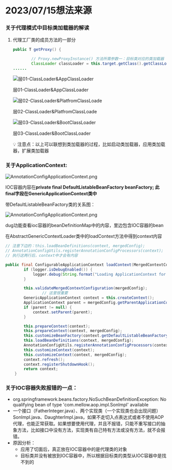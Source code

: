 # 2023/07/15想法来源

### 关于代理模式中目标类加载器的解读

1. 代理工厂类的成员方法的一部分
    
    ```java
    public T getProxy() {
    
            // Proxy.newProxyInstance() 方法所需参数一：目标类对应的类加载器
            ClassLoader classLoader = this.target.getClass().getClassLoader();
    ......
    ```
    
    ![层01-ClassLoader&AppClassLoader](2023%2007%2015%E6%83%B3%E6%B3%95%E6%9D%A5%E6%BA%90%206c0e0fb64a97473f9b42ee68c1c738c2/Untitled.png)
    
    层01-ClassLoader&AppClassLoader
    
    ![层02-ClassLoader&PlatfromClassLoade](2023%2007%2015%E6%83%B3%E6%B3%95%E6%9D%A5%E6%BA%90%206c0e0fb64a97473f9b42ee68c1c738c2/Untitled%201.png)
    
    层02-ClassLoader&PlatfromClassLoade
    
    ![层03-ClassLoader&BootClassLoader](2023%2007%2015%E6%83%B3%E6%B3%95%E6%9D%A5%E6%BA%90%206c0e0fb64a97473f9b42ee68c1c738c2/Untitled%202.png)
    
    层03-ClassLoader&BootClassLoader
    
    <aside>
    💡 注意点：以上可以联想到类加载器的过程，比如启动类加载器，应用类加载器，扩展类加载器
    
    </aside>
    

### 关于ApplicationContext:

![AnnotationConfigApplicationContext.png](2023%2007%2015%E6%83%B3%E6%B3%95%E6%9D%A5%E6%BA%90%206c0e0fb64a97473f9b42ee68c1c738c2/AnnotationConfigApplicationContext.png)

IOC容器内容在**private final DefaultListableBeanFactory beanFactory; 此final字段在GenericApplicationContext类中**

带DefaultListableBeanFactory类的关系图：

![AnnotationConfigApplicationContext.png](2023%2007%2015%E6%83%B3%E6%B3%95%E6%9D%A5%E6%BA%90%206c0e0fb64a97473f9b42ee68c1c738c2/AnnotationConfigApplicationContext%201.png)

dug功能查看ioc容器的beanDefinitionMap中的内容，里边包含IOC容器的bean

在AbstractGenericContextLoader类中的loadContext方法中得到context内容

```java
// 注意下边的：this.loadBeanDefinitions(context, mergedConfig);
// AnnotationConfigUtils.registerAnnotationConfigProcessors(context);
// 执行这两行后，context中才会有内容

public final ConfigurableApplicationContext loadContext(MergedContextConfiguration mergedConfig) throws Exception {
        if (logger.isDebugEnabled()) {
            logger.debug(String.format("Loading ApplicationContext for merged context configuration [%s].", mergedConfig));
        }

        this.validateMergedContextConfiguration(mergedConfig);
				// 这里很重要
        GenericApplicationContext context = this.createContext();
        ApplicationContext parent = mergedConfig.getParentApplicationContext();
        if (parent != null) {
            context.setParent(parent);
        }

        this.prepareContext(context);
        this.prepareContext(context, mergedConfig);
        this.customizeBeanFactory(context.getDefaultListableBeanFactory());
        this.loadBeanDefinitions(context, mergedConfig);
        AnnotationConfigUtils.registerAnnotationConfigProcessors(context);
        this.customizeContext(context);
        this.customizeContext(context, mergedConfig);
        context.refresh();
        context.registerShutdownHook();
        return context;
    }
```

### 关于IOC容器失败报错的一点：

- org.springframework.beans.factory.NoSuchBeanDefinitionException: No qualifying bean of type 'com.mellow.aop.impl.SonImpl' available
- 一个接口（FatherInteger.java）、两个实现类（一个实现类也会出现问题）SonImpl.java、DaughterImpl.java，如果不走切入点表达式或者不使用AOP代理，也能正常获取。如果想要使用代理，并且不报错，只能不重写接口的抽象方法，比如接口中没有方法，实现类有自己特有方法或没有方法，就不会报错。
- 原因分析：
    - 应用了切面后，真正放在IOC容器中的是代理类的对象
    - 目标类并没有被放到IOC容器中，所以根据目标类的类型从IOC容器中是找不到的